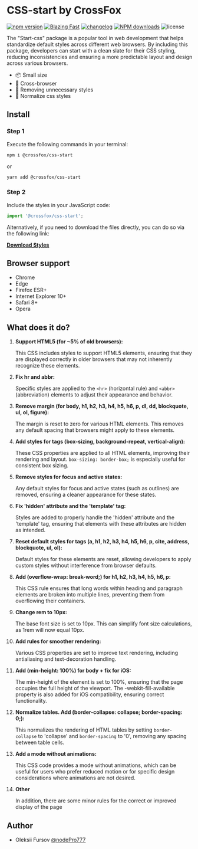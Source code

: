 # CSS-start by CrossFox

[![npm version](https://badge.fury.io/js/@crossfox%2Fcss-start.svg)](https://www.npmjs.com/package/@crossfox/css-start)
[![Blazing Fast](https://badgen.now.sh/badge/speed/blazing%20%F0%9F%94%A5/green)](https://unpkg.com/@crossfox/css-start)
[![changelog](https://img.shields.io/badge/changelog-md-blue.svg?style=flat-square)](CHANGELOG.md)
[![NPM downloads](https://img.shields.io/npm/dm/@crossfox/css-start.svg?style=flat-square)](https://npmjs.org/package/@crossfox/css-start)
![license](https://badgen.now.sh/badge/license/Apache-2.0)


The "Start-css" package is a popular tool in web development that helps standardize default styles across different web
browsers. By including this package, developers can start with a clean slate for their CSS styling, reducing
inconsistencies and ensuring a more predictable layout and design across various browsers.

* 📦 Small size
* 💪 Cross-browser
* 🌟 Removing unnecessary styles
* 🧮 Normalize css styles
###

## Install

### Step 1
Execute the following commands in your terminal:

```sh
npm i @crossfox/css-start
```

or

```sh
yarn add @crossfox/css-start
```

### Step 2
Include the styles in your JavaScript code:

```javascript
import '@crossfox/css-start';
```

Alternatively, if you need to download the files directly, you can do so via the following link:

[**Download Styles**](https://oleksiifursov.github.io/crossfox-front/package/css/start/dist/base.min.css)

## Browser support
- Chrome
-	Edge
-	Firefox ESR+
-	Internet Explorer 10+
-	Safari 8+
-	Opera

## What does it do?

1. **Support HTML5 (for ~5% of old browsers):**

	 This CSS includes styles to support HTML5 elements, ensuring that they are displayed correctly in older browsers that may not inherently recognize these elements.


1. **Fix hr and abbr:**

	 Specific styles are applied to the `<hr>` (horizontal rule) and `<abbr>` (abbreviation) elements to adjust their appearance and behavior.


1. **Remove margin (for body, h1, h2, h3, h4, h5, h6, p, dl, dd, blockquote, ul, ol, figure):**

	 The margin is reset to zero for various HTML elements. This removes any default spacing that browsers might apply to these elements.


1. **Add styles for tags (box-sizing, background-repeat, vertical-align):**

	 These CSS properties are applied to all HTML elements, improving their rendering and layout. `box-sizing: border-box;` is especially useful for consistent box sizing.


1. **Remove styles for focus and active states:**

	 Any default styles for focus and active states (such as outlines) are removed, ensuring a cleaner appearance for these states.


1. **Fix 'hidden' attribute and the 'template' tag:**

	 Styles are added to properly handle the 'hidden' attribute and the 'template' tag, ensuring that elements with these attributes are hidden as intended.


1. **Reset default styles for tags (a, h1, h2, h3, h4, h5, h6, p, cite, address, blockquote, ul, ol):**

	 Default styles for these elements are reset, allowing developers to apply custom styles without interference from browser defaults.


1. **Add (overflow-wrap: break-word;) for h1, h2, h3, h4, h5, h6, p:**

	 This CSS rule ensures that long words within heading and paragraph elements are broken into multiple lines, preventing them from overflowing their containers.


1. **Change rem to 10px:**

	 The base font size is set to 10px. This can simplify font size calculations, as 1rem will now equal 10px.


1. **Add rules for smoother rendering:**

	 Various CSS properties are set to improve text rendering, including antialiasing and text-decoration handling.


1. **Add (min-height: 100%) for body + fix for iOS:**

	 The min-height of the <body> element is set to 100%, ensuring that the page occupies the full height of the viewport. The -webkit-fill-available property is also added for iOS compatibility, ensuring correct functionality.


1. **Normalize tables. Add (border-collapse: collapse; border-spacing: 0;):**

	 This normalizes the rendering of HTML tables by setting `border-collapse` to 'collapse' and `border-spacing` to '0', removing any spacing between table cells.


1. **Add a mode without animations:**

	 This CSS code provides a mode without animations, which can be useful for users who prefer reduced motion or for specific design considerations where animations are not desired.


1. **Other**

	 In addition, there are some minor rules for the correct or improved display of the page


## Author

- Oleksii Fursov [@nodePro777](https://t.me/nodePro777)
